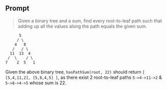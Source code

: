 ## Prompt

> Given a binary tree and a sum, find every root-to-leaf path such that adding up all the values along the path equals the given sum.

```
      5
     / \
    4   8
   /   / \
  11  13  4
 /  \    / \
7    2  5   1
```

Given the above binary tree, `hasPathSum(root, 22)` should return `[ [5,4,11,2], [5,8,4,5] ]`, as there exist 2 root-to-leaf paths `5->4->11->2` & `5->8->4->5` whose sum is 22.
